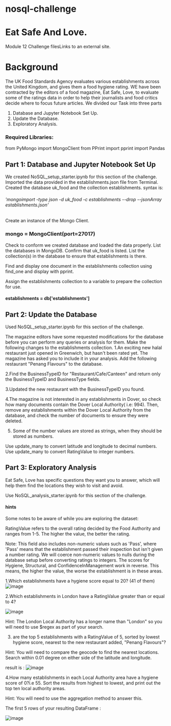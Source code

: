 # nosql-challenge
# Eat Safe And Love.

Module 12 Challenge filesLinks to an external site.

# Background

The UK Food Standards Agency evaluates various establishments across the United Kingdom, and gives them a food hygiene rating. WE have been contracted by the editors of a food magazine, Eat Safe, Love, to evaluate some of the ratings data in order to help their journalists and food critics decide where to focus future articles.
We divided our Task into three parts
1. Database and Jupyter Notebook Set Up.
2.  Update the Database.
3.  Exploratory Analysis.
    
 ### Required Libraries:
from PyMongo import MongoClient
from PPrint import pprint
import Pandas 

## Part 1: Database and Jupyter Notebook Set Up
We created  NoSQL_setup_starter.ipynb for this section of the challenge.
Imported the data provided in the establishments.json file from Terminal. 
Created the database uk_food and the collection establishments.
syntax is:
###### 'mongoimport -type json -d uk_food -c establishments --drop --jsonArray establishments.json'

Create an instance of the Mongo Client.
### mongo = MongoClient(port=27017)

Check to conform we created database and loaded the data properly.
List the databases in MongoDB. Confirm that uk_food is listed.
List the collection(s) in the database to ensure that establishments is there.

Find and display one document in the establishments collection using find_one and display with pprint.

Assign the establishments collection to a variable to prepare the collection for use.
#### establishments = db['establishments']

## Part 2: Update the Database
Used NoSQL_setup_starter.ipynb for this section of the challenge.

The magazine editors have some requested modifications for the database before you can perform any queries or analysis for them. Make the following changes to the establishments collection.
1.An exciting new halal restaurant just opened in Greenwich, but hasn't been rated yet. The magazine has asked you to include it in your analysis. Add the following restaurant "Penang Flavours" to the database.


2.Find the BusinessTypeID for "Restaurant/Cafe/Canteen" and return only the BusinessTypeID and BusinessType fields.


3.Updated the new restaurant with the BusinessTypeID you found.


4.The magazine is not interested in any establishments in Dover, so check how many documents contain the Dover Local Authority( i.e: 994). Then, remove any establishments within the Dover Local Authority from the database, and check the number of documents to ensure they were deleted.

5. Some of the number values are stored as strings, when they should be stored as numbers.

Use update_many to convert latitude and longitude to decimal numbers.
Use update_many to convert RatingValue to integer numbers.


## Part 3: Exploratory Analysis
Eat Safe, Love has specific questions they want you to answer, which will help them find the locations they wish to visit and avoid.

Use NoSQL_analysis_starter.ipynb for this section of the challenge.
#### hints
Some notes to be aware of while you are exploring the dataset:

RatingValue refers to the overall rating decided by the Food Authority and ranges from 1-5. The higher the value, the better the rating.

Note: This field also includes non-numeric values such as 'Pass', where 'Pass' means that the establishment passed their inspection but isn't given a number rating. We will coerce non-numeric values to nulls during the database setup before converting ratings to integers.
The scores for Hygiene, Structural, and ConfidenceInManagement work in reverse. This means, the higher the value, the worse the establishment is in these areas.


1.Which establishments have a hygiene score equal to 20? (41 of them)
![image](https://github.com/svuth23/nosql-challenge/assets/136966712/8006695d-06dc-47d1-98b5-4d209bd54607)

2.Which establishments in London have a RatingValue greater than or equal to 4?

![image](https://github.com/svuth23/nosql-challenge/assets/136966712/6ad454ed-e9cf-42c6-8d55-3f584fa6711e)

Hint: The London Local Authority has a longer name than "London" so you will need to use $regex as part of your search.

3. are the top 5 establishments with a RatingValue of 5, sorted by lowest hygiene score, nearest to the new restaurant added, "Penang Flavours"?

Hint: You will need to compare the geocode to find the nearest locations. Search within 0.01 degree on either side of the latitude and longitude.

result is : 
![image](https://github.com/svuth23/nosql-challenge/assets/136966712/871d1b62-0286-4881-8391-c714077c757b)

4.How many establishments in each Local Authority area have a hygiene score of 0?i.e 55.
Sort the results from highest to lowest, and print out the top ten local authority areas.

Hint: You will need to use the aggregation method to answer this.

The first 5 rows of your resulting DataFrame :

![image](https://github.com/svuth23/nosql-challenge/assets/136966712/5ac478b9-7b5a-48f0-808c-71a2412b7317)


